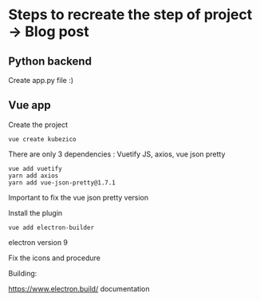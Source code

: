 # Steps to recreate the step of project -> Blog post

## Python backend

Create app.py file :)

## Vue app

Create the project

```
vue create kubezico
```

There are only 3 dependencies : Vuetify JS, axios, vue json pretty

```
vue add vuetify
yarn add axios
yarn add vue-json-pretty@1.7.1
```

Important to fix the vue json pretty version

Install the plugin
```
vue add electron-builder
```
electron version 9

Fix the icons and procedure

Building:

https://www.electron.build/ documentation